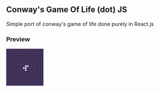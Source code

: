 ## Conway's Game Of Life (dot) JS

Simple port of conway's game of life done purely in React.js

### Preview
![preview](/demo/demo.gif)